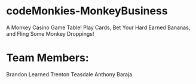 # codeMonkies-MonkeyBusiness
A Monkey Casino Game Table! Play Cards, Bet Your Hard Earned Bananas, and Fling Some Monkey Droppings!

# Team Members:
Brandon Learned
Trenton Teasdale
Anthony Baraja

